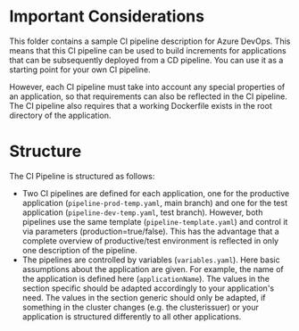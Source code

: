 # Important Considerations

This folder contains a sample CI pipeline description for Azure DevOps. This means that this CI pipeline can be used to build increments for applications that can be subsequently deployed from a CD pipeline. You can use it as a starting point for your own CI pipeline.

However, each CI pipeline must take into account any special properties of an application, so that requirements can also be reflected in the CI pipeline. The CI pipeline also requires that a working Dockerfile exists in the root directory of the application.

# Structure

The CI Pipeline is structured as follows:

* Two CI pipelines are defined for each application, one for the productive application (``pipeline-prod-temp.yaml``, main branch) and one for the test application (``pipeline-dev-temp.yaml``, test branch). However, both pipelines use the same template (``pipeline-template.yaml``) and control it via parameters (production=true/false). This has the advantage that a complete overview of productive/test environment is reflected in only one description of the pipeline.
* The pipelines are controlled by variables (``variables.yaml``). Here basic assumptions about the application are given. For example, the name of the application is defined here (``applicationName``). The values in the section specific should be adapted accordingly to your application's need. The values in the section generic should only be adapted, if something in the cluster changes (e.g. the clusterissuer) or your application is structured differently to all other applications.

